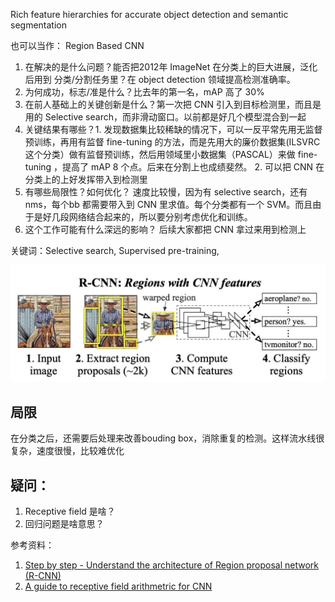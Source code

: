 Rich feature hierarchies for accurate object detection and semantic segmentation

也可以当作： Region Based CNN

1. 在解决的是什么问题？能否把2012年 ImageNet 在分类上的巨大进展，泛化后用到 分类/分割任务里？在 object detection 领域提高检测准确率。
2. 为何成功，标志/准是什么？比去年的第一名，mAP 高了 30%
3. 在前人基础上的关键创新是什么？第一次把 CNN 引入到目标检测里，而且是用的 Selective search，而非滑动窗口。以前都是好几个模型混合到一起
4. 关键结果有哪些？1. 发现数据集比较稀缺的情况下，可以一反平常先用无监督预训练，再用有监督 fine-tuning 的方法，而是先用大的廉价数据集(ILSVRC 这个分类）做有监督预训练，然后用领域里小数据集（PASCAL）来做 fine-tuning ，提高了 mAP 8 个点。后来在分割上也成绩斐然。 2. 可以把 CNN 在分类上的上好发挥带入到检测里
5. 有哪些局限性？如何优化？ 速度比较慢，因为有 selective search，还有 nms，每个bb 都需要带入到 CNN 里求值。每个分类都有一个 SVM。而且由于是好几段网络结合起来的，所以要分别考虑优化和训练。
6. 这个工作可能有什么深远的影响？ 后续大家都把 CNN 拿过来用到检测上

关键词：Selective search, Supervised pre-training, 

![](../imgs/R-CNN-regions-with-features.png)

## 局限
在分类之后，还需要后处理来改善bouding box，消除重复的检测。这样流水线很复杂，速度很慢，比较难优化
## 疑问：
1. Receptive field 是啥？
2. 回归问题是啥意思？

参考资料：

1. [Step by step - Understand the architecture of Region proposal network (R-CNN)](https://pallawi-ds.medium.com/step-by-step-understand-the-architecture-of-region-proposal-network-r-cnn-695a14a060a7)
2. [A guide to receptive field arithmetric for CNN](https://blog.mlreview.com/a-guide-to-receptive-field-arithmetic-for-convolutional-neural-networks-e0f514068807)
